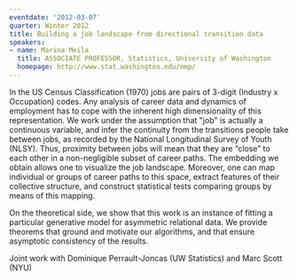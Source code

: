 ```yaml
---
eventdate: '2012-03-07'
quarter: Winter 2012
title: Building a job landscape from directional transition data
speakers:
- name: Marina Meila
  title: ASSOCIATE PROFESSOR, Statistics, University of Washington
  homepage: http://www.stat.washington.edu/mmp/
---
```

In the US Census Classification (1970) jobs are pairs of 3-digit (Industry x Occupation) codes. Any analysis of career data and dynamics of employment has to cope with the inherent high dimensionality of this representation. We work under the assumption that &quot;job&quot; is actually a continuous variable, and infer the continuity from the transitions people take between jobs, as recorded by the National Longitudinal Survey of Youth (NLSY). Thus, proximity between jobs will mean that they are “close” to each other in a non-negligible subset of career paths. The embedding we obtain allows one to visualize the job landscape. Moreover, one can map individual or groups of career paths to this space, extract features of their collective structure, and construct statistical tests comparing groups by means of this mapping.

On the theoretical side, we show that this work is an instance of fitting a particular generative model for asymmetric relational data. We provide theorems that ground and motivate our algorithms, and that ensure asymptotic consistency of the results.

Joint work with Dominique Perrault-Joncas (UW Statistics) and Marc Scott (NYU)